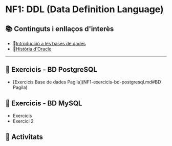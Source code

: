 # NF1: DDL (Data Definition Language)

## :books: Continguts i enllaços d'interès
* :closed_book:[Introducció a les bases de dades](NF1-IntroduccioBD.pdf)
* :closed_book:[Història d'Oracle](NF1-IntroduccioBD.pdf)
---

## :notebook: Exercicis - BD PostgreSQL
* [Exercicis Base de dades Pagila](NF1-exercicis-bd-postgresql.md#BD Pagila)
## :notebook: Exercicis - BD MySQL
* Exercicis
* Exercici 2
## :pencil: Activitats